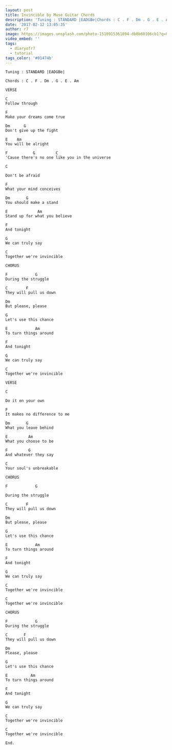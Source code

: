 ```yaml
---
layout: post
title: Invincible by Muse Guitar Chords
description: 'Tuning : STANDARD |EADGBe|Chords : C . F . Dm . G . E . AmVERSECFollow through&nbsp; &nbsp; &nbsp; &nbsp; &nbsp;FMake your dreams come true&nbsp; &nbs...'
date: '2017-02-12 13:05:35'
author: r7
image: https://images.unsplash.com/photo-1510915361894-db8b60106cb1?q=80&w=2940&auto=format&fit=crop&ixlib=rb-4.1.0&ixid=M3wxMjA3fDB8MHxwaG90by1wYWdlfHx8fGVufDB8fHx8fA%3D%3D
video_embed: ''
tags:
  - diaryofr7
  - tutorial
tags_color: '#01474b'
---
```

```
Tuning : STANDARD |EADGBe|

Chords : C . F . Dm . G . E . Am

VERSE

C
Follow through
```

```
F
Make your dreams come true
```

```
Dm      G
Don't give up the fight
```

```
E    Am
You will be alright
```

```
F           G         C
'Cause there's no one like you in the universe

C
```
`Don't be afraid`

```
F
What your mind conceives
```

```
Dm       G
You should make a stand
```

```
E             Am 
Stand up for what you believe
```

```
F
And tonight
```

```
G
We can truly say
```

```
C
Together we're invincible
```

```
CHORUS

F            G
During the struggle
```

```
C        F
They will pull us down
```

```
Dm 
But please, please
```

```
G  
Let's use this chance
```

```
E            Am
To turn things around
```

```
F
And tonight
```

```
G
We can truly say
```

```
C
Together we're invincible

VERSE

C
```
`Do it on your own`

```
F
It makes no difference to me
```

```
Dm       G
What you leave behind
```

```
E         Am
What you choose to be
```

```
F         G
And whatever they say
```

```
C
Your soul's unbreakable

CHORUS

F            G
```
`During the struggle`

```
C        F    
They will pull us down
```

```
Dm   
But please, please
```

```
G
Let's use this chance
```

```
E            Am
To turn things around
```

```
F
And tonight
```

```
G
We can truly say
```

```
C
Together we're invincible
```

```
C
Together we're invincible

CHORUS
```

```
F            G
During the struggle
```

```
C       F
They will pull us down
```

```
Dm  
Please, please
```

```
G
Let's use this chance
```

```
E          Am
To turn things around
```

```
F
And tonight
```

```
G
We can truly say
```

```
C
Together we're invincible
```

```
C
Together we're invincible

End.
```
